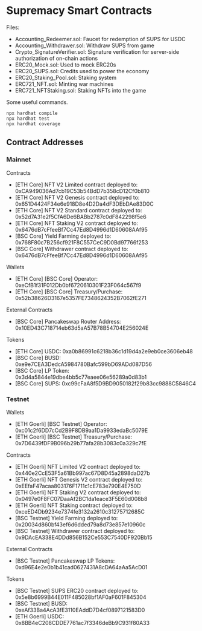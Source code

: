 # Supremacy Smart Contracts

Files:

- Accounting_Redeemer.sol: Faucet for redemption of SUPS for USDC
- Accounting_Withdrawer.sol: Withdraw SUPS from game
- Crypto_SignatureVerifier.sol: Signature verification for server-side authorization of on-chain actions
- ERC20_Mock.sol: Used to mock ERC20s
- ERC20_SUPS.sol: Credits used to power the economy
- ERC20_Staking_Pool.sol: Staking system
- ERC721_NFT.sol: Minting war machines
- ERC721_NFTStaking.sol: Staking NFTs into the game

Some useful commands.

```shell
npx hardhat compile
npx hardhat test
npx hardhat coverage
```

## Contract Addresses

### Mainnet

Contracts

- [ETH Core] NFT V2 Limited contract deployed to: 0xCA949036Ad7cb19C53b54BdD7b358cD12Cf0b810
- [ETH Core] NFT V2 Genesis contract deployed to: 0x651D4424F34e6e918D8e4D2Da4dF3DEbDAe83D0C
- [ETH Core] NFT V2 Standard contract deployed to: 0x52d7A31e2f5CfA6De6BABb2787c0dF842298f5e6
- [ETH Core] NFT Staking V2 contract deployed to: 0x6476dB7cFfeeBf7Cc47Ed8D4996d1D60608AAf95
- [BSC Core] Yield Farming deployed to: 0x768F80c7B256cf921F8C557CeC9D0Bd97766f253
- [BSC Core] Withdrawer contract deployed to: 0x6476dB7cFfeeBf7Cc47Ed8D4996d1D60608AAf95

Wallets

- [ETH Core] [BSC Core] Operator: 0xeCfB1f31F012Db0bf6720610301F23F064c567f9
- [ETH Core] [BSC Core] Treasury/Purchase: 0x52b38626D3167e5357FE7348624352B7062fE271

External Contracts

- [BSC Core] Pancakeswap Router Address: 0x10ED43C718714eb63d5aA57B78B54704E256024E

Tokens

- [ETH Core] USDC: 0xa0b86991c6218b36c1d19d4a2e9eb0ce3606eb48
- [BSC Core] BUSD: 0xe9e7CEA3DedcA5984780Bafc599bD69ADd087D56
- [BSC Core] LP Token: 0x3d4a5844e19dbe4bb5c77eaee06e56289a0d83b1
- [BSC Core] SUPS: 0xc99cFaA8f5D9BD9050182f29b83cc9888C5846C4

### Testnet

Wallets

- [ETH Goerli] [BSC Testnet] Operator: 0xc01c2f6DD7cCd2B9F8DB9aa1Da9933edaBc5079E
- [ETH Goerli] [BSC Testnet] Treasury/Purchase: 0x7D6439fDF9B096b29b77afa28b3083c0a329c7fE

Contracts

- [ETH Goerli] NFT Limited V2 contract deployed to: 0x440e2CcE53F5a61Bb997ac67D8D45a2898daD27b
- [ETH Goerli] NFT Genesis V2 contract deployed to: 0xEEfaF47acaa803176F1711c1cE783e790E4E750D
- [ETH Goerli] NFT Staking V2 contract deployed to: 0x0497e0F8FC07DaaAf2BC1da1eace3F5E60d008b8
- [ETH Goerli] NFT Staking contract deployed to: 0xceED4Db9234e7374fe3132a2610c31275712685C
- [BSC Testnet] Yield Farming deployed to: 0x20034d860bf43ef6d6dded79a8d73e857e10960c
- [BSC Testnet] Withdrawer contract deployed to: 0x9DAcEA338E4DDd856B152Ce553C7540DF920Bb15

External Contracts

- [BSC Testnet] Pancakeswap LP Tokens: 0xd96E4e2e0b1b41cad0627431A8cDA64aAa5AcD01

Tokens

- [BSC Testnet] SUPS ERC20 contract deployed to: 0x5e8b6999B44E011F485028bf1AF0aF601F845304
- [BSC Testnet] BUSD: 0xeAf33Ba4AcA3fE3110EAddD7D4cf0897121583D0
- [ETH Goerli] USDC: 0x8BB4eC208CDDE7761ac7f3346deBb9C931f80A33
